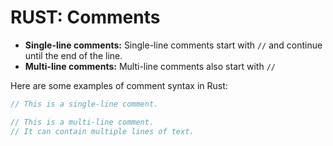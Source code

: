 # RUST: Comments

* **Single-line comments:** Single-line comments start with `//` and continue until the end of the line.
* **Multi-line comments:** Multi-line comments also start with `//`

Here are some examples of comment syntax in Rust:

```rust
// This is a single-line comment.

// This is a multi-line comment.
// It can contain multiple lines of text.
```
